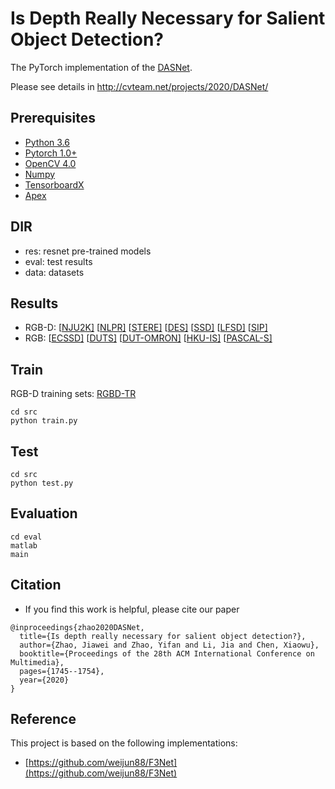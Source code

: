 #  Is Depth Really Necessary for Salient Object Detection?

The PyTorch implementation of the [DASNet](https://dl.acm.org/doi/10.1145/3394171.3413855).

Please see details in http://cvteam.net/projects/2020/DASNet/


## Prerequisites
- [Python 3.6](https://www.python.org/)
- [Pytorch 1.0+](http://pytorch.org/)
- [OpenCV 4.0](https://opencv.org/)
- [Numpy](https://numpy.org/)
- [TensorboardX](https://github.com/lanpa/tensorboardX)
- [Apex](https://github.com/NVIDIA/apex)


## DIR
- res: resnet pre-trained models
- eval: test results
- data: datasets

## Results

- RGB-D: [[NJU2K\]](http://cvteam.net/projects/2020/DASNet/figs/RGBD/NJU2K.zip) [[NLPR\]](http://cvteam.net/projects/2020/DASNet/figs/RGBD/NLPR.zip) [[STERE\]](http://cvteam.net/projects/2020/DASNet/figs/RGBD/STERE.zip) [[DES\]](http://cvteam.net/projects/2020/DASNet/figs/RGBD/DES.zip) [[SSD\]](http://cvteam.net/projects/2020/DASNet/figs/RGBD/SSD.zip) [[LFSD\]](http://cvteam.net/projects/2020/DASNet/figs/RGBD/LFSD.zip) [[SIP\]](http://cvteam.net/projects/2020/DASNet/figs/RGBD/SIP.zip) 
- RGB: [[ECSSD\]](http://cvteam.net/projects/2020/DASNet/figs/RGB/ECSSD.zip) [[DUTS\]](http://cvteam.net/projects/2020/DASNet/figs/RGB/DUTS.zip) [[DUT-OMRON\]](http://cvteam.net/projects/2020/DASNet/figs/RGB/DUT-OMRON.zip) [[HKU-IS\]](http://cvteam.net/projects/2020/DASNet/figs/RGB/HKU-IS.zip) [[PASCAL-S\]](http://cvteam.net/projects/2020/DASNet/figs/RGB/PASCAL-S.zip) 

## Train

RGB-D training sets: [RGBD-TR](http://cvteam.net/projects/2020/DASNet/figs/training%20set.zip)

```shell script
cd src
python train.py
```

## Test
```shell script
cd src
python test.py
```

## Evaluation
```shell
cd eval
matlab
main
```

## Citation
- If you find this work is helpful, please cite our paper
```
@inproceedings{zhao2020DASNet,
  title={Is depth really necessary for salient object detection?},
  author={Zhao, Jiawei and Zhao, Yifan and Li, Jia and Chen, Xiaowu},
  booktitle={Proceedings of the 28th ACM International Conference on Multimedia},
  pages={1745--1754},
  year={2020}
}
```
## Reference
This project is based on the following implementations:
- [https://github.com/weijun88/F3Net](https://github.com/weijun88/F3Net)